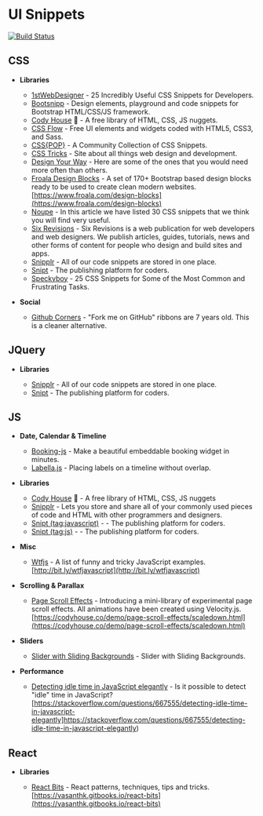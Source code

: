 # UI Snippets

[![Build Status](https://api.travis-ci.org/cdleon/ui-snippets.svg?branch=master)](https://travis-ci.org/cdleon/ui-snippets)

## CSS

- **Libraries**

  * [1stWebDesigner](http://1stwebdesigner.com/css-cheat-sheet/) - 25 Incredibly Useful CSS Snippets for Developers.
  * [Bootsnipp](http://bootsnipp.com/) -  Design elements, playground and code snippets for Bootstrap HTML/CSS/JS framework.
  * [Cody House](https://codyhouse.co/) :rainbow: - A free library of HTML, CSS, JS nuggets.
  * [CSS Flow](http://www.cssflow.com/snippets/) - Free UI elements and widgets coded with HTML5, CSS3, and Sass.
  * [CSS{POP}](http://ww1.csspop.com) - A Community Collection of CSS Snippets.
  * [CSS Tricks](https://css-tricks.com/snippets/css/) - Site about all things web design and development.
  * [Design Your Way](http://www.designyourway.net/blog/resources/31-css-code-snippets-to-make-you-a-better-coder/) - Here are some of the ones that you would need more often than others.
  * [Froala Design Blocks](https://github.com/froala/design-blocks) - A set of 170+ Bootstrap based design blocks ready to be used to create clean modern websites. [https://www.froala.com/design-blocks](https://www.froala.com/design-blocks)
  * [Noupe](http://www.noupe.com/design/useful-css-snippets-for-your-coding-arsenal.html) - In this article we have listed 30 CSS snippets that we think you will find very useful.
  * [Six Revisions](http://sixrevisions.com/category/css/) - Six Revisions is a web publication for web developers and web designers. We publish articles, guides, tutorials, news and other forms of content for people who design and build sites and apps.
  * [Snipplr](http://snipplr.com/) - All of our code snippets are stored in one place.
  * [Snipt](https://snipt.net/public/tag/css/) - The publishing platform for coders.
  * [Speckyboy](https://speckyboy.com/25-css-snippets-for-some-of-the-most-common-and-frustrating-tasks/) - 25 CSS Snippets for Some of the Most Common and Frustrating Tasks.

- **Social**

  * [Github Corners](https://github.com/tholman/github-corners) - "Fork me on GitHub" ribbons are 7 years old. This is a cleaner alternative.

## JQuery

- **Libraries**

  * [Snipplr](http://snipplr.com/) - All of our code snippets are stored in one place.
  * [Snipt](https://snipt.net/public/tag/jquery/) - The publishing platform for coders.

## JS

- **Date, Calendar & Timeline**

  * [Booking-js](https://github.com/timekit-io/booking-js) - Make a beautiful embeddable booking widget in minutes.
  * [Labella.js](https://github.com/twitter/labella.js) - Placing labels on a timeline without overlap.

- **Libraries**

  * [Cody House](https://codyhouse.co/) :rainbow: - A free library of HTML, CSS, JS nuggets
  * [Snipplr](http://snipplr.com/) - Lets you store and share all of your commonly used pieces of code and HTML with other programmers and designers.
  * [Snipt (tag:javascript)](https://snipt.net/public/tag/javascript/) -  - The publishing platform for coders.
  * [Snipt (tag:js)](https://snipt.net/public/tag/js/) -  - The publishing platform for coders.

- **Misc**

  * [Wtfjs](https://github.com/denysdovhan/wtfjs) - A list of funny and tricky JavaScript examples. [http://bit.ly/wtfjavascript](http://bit.ly/wtfjavascript)

- **Scrolling & Parallax**

  * [Page Scroll Effects](https://github.com/CodyHouse/page-scroll-effects) - Introducing a mini-library of experimental page scroll effects. All animations have been created using Velocity.js. [https://codyhouse.co/demo/page-scroll-effects/scaledown.html](https://codyhouse.co/demo/page-scroll-effects/scaledown.html)

- **Sliders**

  * [Slider with Sliding Backgrounds](https://css-tricks.com/slider-with-sliding-backgrounds/) - Slider with Sliding Backgrounds.

- **Performance**

  * [Detecting idle time in JavaScript elegantly](https://stackoverflow.com/questions/667555/detecting-idle-time-in-javascript-elegantly) - Is it possible to detect "idle" time in JavaScript? [https://stackoverflow.com/questions/667555/detecting-idle-time-in-javascript-elegantly]https://stackoverflow.com/questions/667555/detecting-idle-time-in-javascript-elegantly)

## React

- **Libraries**

  * [React Bits](https://github.com/vasanthk/react-bits) - React patterns, techniques, tips and tricks. [https://vasanthk.gitbooks.io/react-bits](https://vasanthk.gitbooks.io/react-bits)
